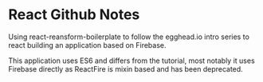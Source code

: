 React Github Notes
=====================

Using react-reansform-boilerplate to follow the egghead.io intro series to react building an application based on Firebase.

This application uses ES6 and differs from the tutorial, most notably it uses Firebase directly as ReactFire is mixin based and has been deprecated.
